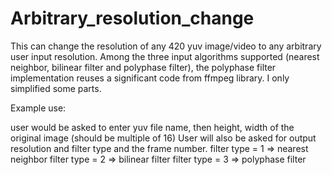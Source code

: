 Arbitrary_resolution_change
===========================

This can change the resolution of any 420 yuv image/video to any arbitrary user input resolution. Among the three input algorithms supported (nearest neighbor, bilinear filter and polyphase filter), the polyphase filter implementation reuses a significant code from ffmpeg library. I only simplified some parts.

Example use:

user would be asked to enter yuv file name, then height, width of the original image (should be multiple of 16)
User will also be asked for output resolution and filter type and the frame number.
filter type = 1 => nearest neighbor
filter type = 2 => bilinear filter
filter type = 3 => polyphase filter
